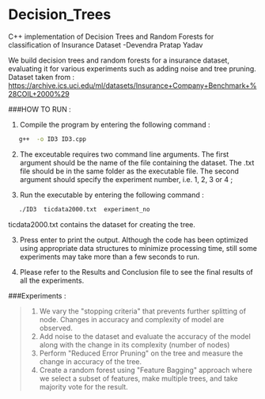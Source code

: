 # Decision_Trees

C++ implementation of Decision Trees and Random Forests for classification of Insurance Dataset
-Devendra Pratap Yadav 


We build decision trees and random forests for a insurance dataset, evaluating it for various experiments such as adding noise and tree pruning.
Dataset taken from : https://archive.ics.uci.edu/ml/datasets/Insurance+Company+Benchmark+%28COIL+2000%29 


###HOW TO RUN : 

1) Compile the program by entering the following command :
```sh
   g++  -o ID3 ID3.cpp
 ```
2) The exceutable requires two command line arguments. The first argument should be the
   name of the file containing the dataset. The .txt file should be in the same folder
   as the executable file. The second argument should specify the experiment number,
   i.e. 1, 2, 3 or 4 ; 
  
3) Run the executable by entering the following command : 
```sh
   ./ID3  ticdata2000.txt  experiment_no
   ```
   ticdata2000.txt contains the dataset for creating the tree.
   
3) Press enter to print the output. Although the code has been optimized using appropriate data
   structures to minimize processing time, still some experiments may take more than a few seconds
   to run.  
   
4) Please refer to the Results and Conclusion file to see the final results of all the experiments.  



###Experiments : 
>1. We vary the "stopping criteria" that prevents further splitting of node. Changes in accuracy and complexity of model are observed.
>2. Add noise to the dataset and evaluate the accuracy of the model along with the change in its complexity (number of nodes)
>3. Perform "Reduced Error Pruning" on the tree and measure the change in accuracy of the tree.
>4. Create a random forest using "Feature Bagging" approach where we select a subset of features, make multiple trees, and take majority vote for the result.


